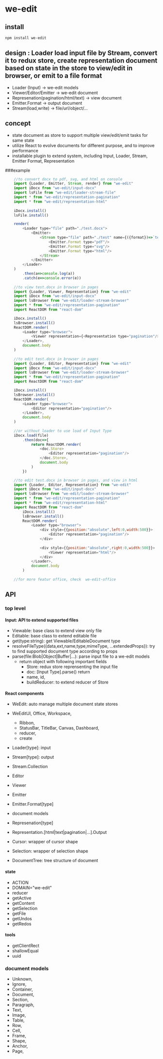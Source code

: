 # we-edit

## install
```sh
npm install we-edit
```

## design : Loader load input file by Stream, convert it to redux store, create representation document based on state in the store to view/edit in browser, or emit to a file format 
* Loader (Input) -> we-edit models
* Viewer/Editor/Emitter -> we-edit document
* Represenation(pagination/html/text) -> view document
* Emitter.Format -> output document
* Stream(load,write) -> file/url/object/...

## concept
* state document as store to support multiple view/edit/emit tasks for same state
* utilize React to evolve documents for different purpose, and to improve performance 
* installable plugin to extend system, including Input, Loader, Stream, Emitter Format, Representation


###example
```js
	//to convert docx to pdf, svg, and html on console
	import {Loader, Emitter, Stream, render} from "we-edit"
	import iDocx from "we-edit/input-docx"
	import lsFile from "we-edit/loader-stream-file"
	import * from "we-edit/representation-pagination"
	import * from "we-edit/representation-html"
	
	iDocx.install()
	lsFile.install()

	render(
		<Loader type="file" path="./test.docx">
			<Emitter>
				<Stream type="file" path="./test" name={({format})=>`test.${format}`}>
					<Emitter.Format type="pdf"/>
					<Emitter.Format type="svg"/>
					<Emitter.Format type="html"/>
				</Stream>
			</Emitter>
		</Loader>
	)
		.then(a=>console.log(a))
		.catch(e=>console.error(e))
		
	//to view test.docx in browser in pages
	import {Loader, Viewer, Representation} from "we-edit"
	import iDocx from "we-edit/input-docx"
	import lsBrowser from "we-edit/loader-stream-browser"
	import * from "we-edit/representation-pagination"
	import ReactDOM from "react-dom"

	iDocx.install()
	lsBrowser.install()
	ReactDOM.render(
		<Loader type="browser">
			<Viewer representation={<Representation type="pagination"/>}>
		</Loader>,
		document.body
	)
	
	//to edit test.docx in browser in pages
	import {Loader, Editor, Representation} from "we-edit"
	import iDocx from "we-edit/input-docx"
	import lsBrowser from "we-edit/loader-stream-browser"
	import * from "we-edit/representation-pagination"
	import ReactDOM from "react-dom"

	iDocx.install()
	lsBrowser.install()
	ReactDOM.render(
		<Loader type="browser">
			<Editor representation="pagination"/>
		</Loader>,
		document.body
	)
	
	//or without loader to use load of Input Type
	iDocx.load(file)
		.then(doc=>{
			return ReactDOM.render(
				<doc.Store>
					<Editor representation="pagination"/>
				</doc.Store>,
				document.body
			)
		})

	//to edit test.docx in browser in pages, and view in html
	import {Loader, Editor, Representation} from "we-edit"
	import iDocx from "we-edit/input-docx"
	import lsBrowser from "we-edit/loader-stream-browser"
	import * from "we-edit/representation-pagination"
	import * from "we-edit/representation-html"
	import ReactDOM from "react-dom"
		iDocx.install()
		lsBrowser.install()
		ReactDOM.render(
			<Loader type="browser">
				<div style={{position:"absolute",left:0,width:500}}>
					<Editor representation="pagination"/>
				</div>
				
				<div style={{position:"absolute",right:0,width:500}}>
					<Viewer representation="html"/>
				</div>
			</Loader>,
			document.body
		)
	
	//for more featur office, check  we-edit-office
```


## API

### top level

#### Input: API to extend supported files
* Viewable: base class to extend view only file
* Editable: base class to extend editable file
* get(type:string): get Viewable/EditableDocument type
* resolveFileType({data,ext,name,type,mimeType, ...extendedProps}): try to find supported document type according to props
* parse(file:Blob|Object|Buffer|...): parse input file to a we-edit models
	* return object with following important fields
		* Store: redux store reprensenting the input file
		* doc: [Input Type].parse() return
		* name, id, 
		* buildReducer: to extend reducer of Store

#### React components
* WeEdit: auto manage multiple document state stores
* WeEditUI, Office, Workspace, 
  * Ribbon, 
  * StatusBar, TitleBar, Canvas, Dashboard, 
  * reducer, 
  * create	

* Loader[type]: input
* Stream[type]: output
* Stream.Collection

* Editor 
* Viewer
* Emitter
* Emitter.Format[type]

* document models

* Represenation[type]
* Representation.[html|text|pagination|...].Output


* Cursor: wrapper of cursor shape
* Selection: wrapper of selection shape

* DocumentTree: tree structure of document

#### state
* ACTION
* DOMAIN="we-edit"
* reducer
* getActive
* getContent
* getSelection
* getFile
* getUndos
* getRedos

#### tools
* getClientRect
* shallowEqual
* uuid

### document models
* Unknown,
* Ignore,
* Container,
* Document,
* Section,
* Paragraph,
* Text,
* Image,
* Table,
* Row,
* Cell,
* Frame,
* Shape,
* Anchor,
* Page,

